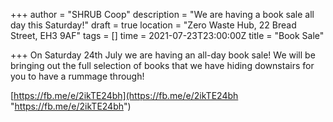 +++
author = "SHRUB Coop"
description = "We are having a book sale all day this Saturday!"
draft = true
location = "Zero Waste Hub, 22 Bread Street, EH3 9AF"
tags = []
time = 2021-07-23T23:00:00Z
title = "Book Sale"

+++
On Saturday 24th July we are having an all-day book sale! We will be bringing out the full selection of books that we have hiding downstairs for you to have a rummage through!

[https://fb.me/e/2ikTE24bh](https://fb.me/e/2ikTE24bh "https://fb.me/e/2ikTE24bh")